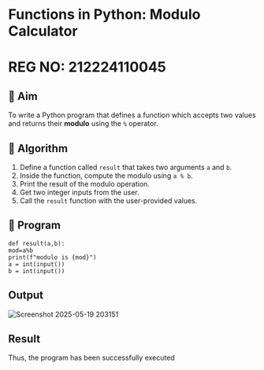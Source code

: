 # Functions in Python: Modulo Calculator
# REG NO: 212224110045
## 🎯 Aim
To write a Python program that defines a function which accepts two values and returns their **modulo** using the `%` operator.

## 🧠 Algorithm
1. Define a function called `result` that takes two arguments `a` and `b`.
2. Inside the function, compute the modulo using `a % b`.
3. Print the result of the modulo operation.
4. Get two integer inputs from the user.
5. Call the `result` function with the user-provided values.

## 🧾 Program
```
def result(a,b):
mod=a%b
print(f"modulo is {mod}")
a = int(input())
b = int(input())
```
## Output

![Screenshot 2025-05-19 203151](https://github.com/user-attachments/assets/44a4392d-c0c5-4401-b72b-67fa0cbb6a09)

## Result

Thus, the program has been successfully executed
